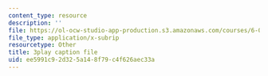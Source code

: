 ```yaml
---
content_type: resource
description: ''
file: https://ol-ocw-studio-app-production.s3.amazonaws.com/courses/6-042j-mathematics-for-computer-science-fall-2010/ee5991c92d325a148f79c4f626aec33a_pNt5Ll6hGqo.vtt
file_type: application/x-subrip
resourcetype: Other
title: 3play caption file
uid: ee5991c9-2d32-5a14-8f79-c4f626aec33a
---
```

